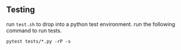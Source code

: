 ## Testing

run `test.sh` to drop into a python test environment. run the following command to run tests.

```
pytest tests/*.py -rP -s
```
